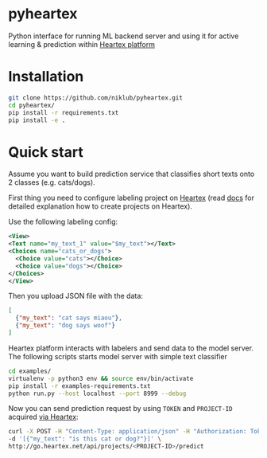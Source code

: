 # pyheartex

Python interface for running ML backend server and using it for active learning & prediction within [Heartex platform](https://www.heartex.net)

# Installation
```bash
git clone https://github.com/niklub/pyheartex.git
cd pyheartex/
pip install -r requirements.txt
pip install -e .
```

# Quick start
Assume you want to build prediction service that classifies short texts onto 2 classes (e.g. cats/dogs).

First thing you need to configure labeling project on [Heartex](www.heartex.net) (read [docs](http://go.heartex.net/static/docs/#/Business?id=create-new-project) for detailed explanation how to create projects on Heartex).

Use the following labeling config:
```xml
<View>
<Text name="my_text_1" value="$my_text"></Text>
<Choices name="cats_or_dogs">
  <Choice value="cats"></Choice>
  <Choice value="dogs"></Choice>
</Choices>
</View>
```
Then you upload JSON file with the data:
```json
[
  {"my_text": "сat says miaou"},
  {"my_text": "dog says woof"}
]
```
Heartex platform interacts with labelers and send data to the model server.
The following scripts starts model server with simple text classifier

```bash
cd examples/
virtualenv -p python3 env && source env/bin/activate
pip install -r examples-requirements.txt
python run.py --host localhost --port 8999 --debug
```

Now you can send prediction request by using `TOKEN` and `PROJECT-ID` acquired [via Heartex]():
```bash
curl -X POST -H "Content-Type: application/json" -H "Authorization: Token <TOKEN>" \
-d '[{"my_text": "is this cat or dog?"}]' \
http://go.heartex.net/api/projects/<PROJECT-ID>/predict
```
